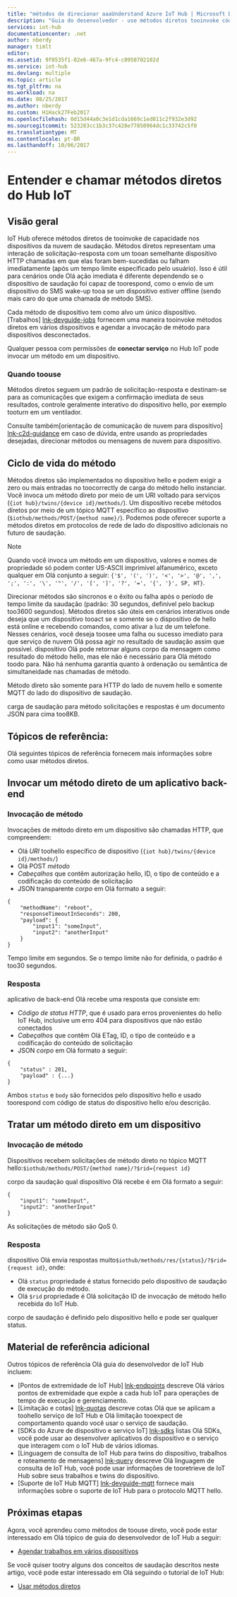 ```yaml
---
title: "métodos de direcionar aaaUnderstand Azure IoT Hub | Microsoft Docs"
description: "Guia do desenvolvedor - use métodos diretos tooinvoke código em seus dispositivos de um aplicativo de serviço."
services: iot-hub
documentationcenter: .net
author: nberdy
manager: timlt
editor: 
ms.assetid: 9f0535f1-02e6-467a-9fc4-c0950702102d
ms.service: iot-hub
ms.devlang: multiple
ms.topic: article
ms.tgt_pltfrm: na
ms.workload: na
ms.date: 08/25/2017
ms.author: nberdy
ms.custom: H1Hack27Feb2017
ms.openlocfilehash: 0d15d44a0c3e1d1cda1669c1ed011c2f932e3d92
ms.sourcegitcommit: 523283cc1b3c37c428e77850964dc1c33742c5f0
ms.translationtype: MT
ms.contentlocale: pt-BR
ms.lasthandoff: 10/06/2017
---
```

# <a name="understand-and-invoke-direct-methods-from-iot-hub"></a>Entender e chamar métodos diretos do Hub IoT
## <a name="overview"></a>Visão geral
IoT Hub oferece métodos diretos de tooinvoke de capacidade nos dispositivos da nuvem de saudação. Métodos diretos representam uma interação de solicitação-resposta com um tooan semelhante dispositivo HTTP chamadas em que elas foram bem-sucedidas ou falham imediatamente (após um tempo limite especificado pelo usuário). Isso é útil para cenários onde Olá ação imediata é diferente dependendo se o dispositivo de saudação foi capaz de toorespond, como o envio de um dispositivo do SMS wake-up tooa se um dispositivo estiver offline (sendo mais caro do que uma chamada de método SMS).

Cada método de dispositivo tem como alvo um único dispositivo. [Trabalhos] [ lnk-devguide-jobs] fornecem uma maneira tooinvoke métodos diretos em vários dispositivos e agendar a invocação de método para dispositivos desconectados.

Qualquer pessoa com permissões de **conectar serviço** no Hub IoT pode invocar um método em um dispositivo.

### <a name="when-toouse"></a>Quando toouse
Métodos diretos seguem um padrão de solicitação-resposta e destinam-se para as comunicações que exigem a confirmação imediata de seus resultados, controle geralmente interativo do dispositivo hello, por exemplo tooturn em um ventilador.

Consulte também[orientação de comunicação de nuvem para dispositivo] [ lnk-c2d-guidance] em caso de dúvida, entre usando as propriedades desejadas, direcionar métodos ou mensagens de nuvem para dispositivo.

## <a name="method-lifecycle"></a>Ciclo de vida do método
Métodos diretos são implementados no dispositivo hello e podem exigir a zero ou mais entradas no toocorrectly de carga do método hello instanciar. Você invoca um método direto por meio de um URI voltado para serviços (`{iot hub}/twins/{device id}/methods/`). Um dispositivo recebe métodos diretos por meio de um tópico MQTT específico ao dispositivo (`$iothub/methods/POST/{method name}/`). Podemos pode oferecer suporte a métodos diretos em protocolos de rede de lado do dispositivo adicionais no futuro de saudação.

> [!NOTE]
> Quando você invoca um método em um dispositivo, valores e nomes de propriedade só podem conter US-ASCII imprimível alfanumérico, exceto qualquer em Olá conjunto a seguir: ``{'$', '(', ')', '<', '>', '@', ',', ';', ':', '\', '"', '/', '[', ']', '?', '=', '{', '}', SP, HT}``.
> 
> 

Direcionar métodos são síncronos e o êxito ou falha após o período de tempo limite da saudação (padrão: 30 segundos, definível pelo backup too3600 segundos). Métodos diretos são úteis em cenários interativos onde deseja que um dispositivo tooact se e somente se o dispositivo de hello está online e recebendo comandos, como ativar a luz de um telefone. Nesses cenários, você deseja toosee uma falha ou sucesso imediato para que serviço de nuvem Olá possa agir no resultado de saudação assim que possível. dispositivo Olá pode retornar alguns corpo da mensagem como resultado do método hello, mas ele não é necessário para Olá método toodo para. Não há nenhuma garantia quanto à ordenação ou semântica de simultaneidade nas chamadas de método.

Método direto são somente para HTTP do lado de nuvem hello e somente MQTT do lado do dispositivo de saudação.

carga de saudação para método solicitações e respostas é um documento JSON para cima too8KB.

## <a name="reference-topics"></a>Tópicos de referência:
Olá seguintes tópicos de referência fornecem mais informações sobre como usar métodos diretos.

## <a name="invoke-a-direct-method-from-a-back-end-app"></a>Invocar um método direto de um aplicativo back-end
### <a name="method-invocation"></a>Invocação de método
Invocações de método direto em um dispositivo são chamadas HTTP, que compreendem:

* Olá *URI* toohello específico de dispositivo (`{iot hub}/twins/{device id}/methods/`)
* Olá POST *método*
* *Cabeçalhos* que contêm autorização hello, ID, o tipo de conteúdo e a codificação do conteúdo de solicitação
* JSON transparente *corpo* em Olá formato a seguir:

```
{
    "methodName": "reboot",
    "responseTimeoutInSeconds": 200,
    "payload": {
        "input1": "someInput",
        "input2": "anotherInput"
    }
}
```

Tempo limite em segundos. Se o tempo limite não for definida, o padrão é too30 segundos.

### <a name="response"></a>Resposta
aplicativo de back-end Olá recebe uma resposta que consiste em:

* *Código de status HTTP*, que é usado para erros provenientes do hello IoT Hub, inclusive um erro 404 para dispositivos que não estão conectados
* *Cabeçalhos* que contêm Olá ETag, ID, o tipo de conteúdo e a codificação do conteúdo de solicitação
* JSON *corpo* em Olá formato a seguir:

```
{
    "status" : 201,
    "payload" : {...}
}
```

   Ambos `status` e `body` são fornecidos pelo dispositivo hello e usado toorespond com código de status do dispositivo hello e/ou descrição.

## <a name="handle-a-direct-method-on-a-device"></a>Tratar um método direto em um dispositivo
### <a name="method-invocation"></a>Invocação de método
Dispositivos recebem solicitações de método direto no tópico MQTT hello:`$iothub/methods/POST/{method name}/?$rid={request id}`

corpo da saudação qual dispositivo Olá recebe é em Olá formato a seguir:

```
{
    "input1": "someInput",
    "input2": "anotherInput"
}
```

As solicitações de método são QoS 0.

### <a name="response"></a>Resposta
dispositivo Olá envia respostas muito`$iothub/methods/res/{status}/?$rid={request id}`, onde:

* Olá `status` propriedade é status fornecido pelo dispositivo de saudação de execução do método.
* Olá `$rid` propriedade é Olá solicitação ID de invocação de método hello recebida do IoT Hub.

corpo de saudação é definido pelo dispositivo hello e pode ser qualquer status.

## <a name="additional-reference-material"></a>Material de referência adicional
Outros tópicos de referência Olá guia do desenvolvedor de IoT Hub incluem:

* [Pontos de extremidade de IoT Hub] [ lnk-endpoints] descreve Olá vários pontos de extremidade que expõe a cada hub IoT para operações de tempo de execução e gerenciamento.
* [Limitação e cotas] [ lnk-quotas] descreve cotas Olá que se aplicam a toohello serviço de IoT Hub e Olá limitação tooexpect de comportamento quando você usar o serviço de saudação.
* [SDKs do Azure de dispositivo e serviço IoT] [ lnk-sdks] listas Olá SDKs, você pode usar ao desenvolver aplicativos do dispositivo e o serviço que interagem com o IoT Hub de vários idiomas.
* [Linguagem de consulta de IoT Hub para twins do dispositivo, trabalhos e roteamento de mensagens] [ lnk-query] descreve Olá linguagem de consulta de IoT Hub, você pode usar informações de tooretrieve de IoT Hub sobre seus trabalhos e twins do dispositivo.
* [Suporte de IoT Hub MQTT] [ lnk-devguide-mqtt] fornece mais informações sobre o suporte de IoT Hub para o protocolo MQTT hello.

## <a name="next-steps"></a>Próximas etapas
Agora, você aprendeu como métodos de toouse direto, você pode estar interessado em Olá tópico de guia do desenvolvedor de IoT Hub a seguir:

* [Agendar trabalhos em vários dispositivos][lnk-devguide-jobs]

Se você quiser tootry alguns dos conceitos de saudação descritos neste artigo, você pode estar interessado em Olá seguindo o tutorial de IoT Hub:

* [Usar métodos diretos][lnk-methods-tutorial]

<!-- links and images -->

[lnk-endpoints]: iot-hub-devguide-endpoints.md
[lnk-quotas]: iot-hub-devguide-quotas-throttling.md
[lnk-sdks]: iot-hub-devguide-sdks.md
[lnk-query]: iot-hub-devguide-query-language.md
[lnk-devguide-mqtt]: iot-hub-mqtt-support.md

[lnk-devguide-jobs]: iot-hub-devguide-jobs.md
[lnk-methods-tutorial]: iot-hub-node-node-direct-methods.md
[lnk-devguide-messages]: iot-hub-devguide-messaging.md
[lnk-c2d-guidance]: iot-hub-devguide-c2d-guidance.md
